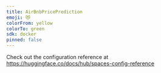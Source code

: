```yaml
---
title: AirBnbPricePrediction
emoji: 😻
colorFrom: yellow
colorTo: green
sdk: docker
pinned: false
---
```


Check out the configuration reference at https://huggingface.co/docs/hub/spaces-config-reference
